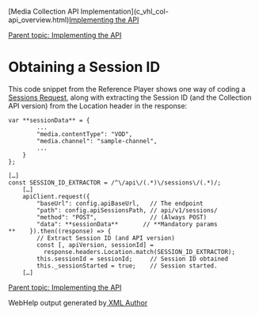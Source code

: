 [](javascript:window.print();)

[Media Collection API Implementation](c_vhl_col-
api_overview.html)[Implementing the API](c_vhl_col-api_implement.html)

[Parent topic: Implementing the API](c_vhl_col-api_implement.html)

# **Obtaining a Session ID**

This code snippet from the Reference Player shows one way of coding a
[Sessions Request](c_vhl_col-api_ref_sessions_req.html), along with extracting
the Session ID (and the Collection API version) from the Location header in
the response:

    
    var **sessionData** = {
            ...
            "media.contentType": "VOD",
            "media.channel": "sample-channel",
            ...
        }
    };
    
    […]
    const SESSION_ID_EXTRACTOR = /^\/api\/(.*)\/sessions\/(.*)/;
        […]
        apiClient.request({
            "baseUrl": config.apiBaseUrl,   // The endpoint
            "path": config.apiSessionsPath, // api/v1/sessions/
            "method": "POST",               // (Always POST)
            "data": **sessionData**       // **Mandatory params
    **    }).then((response) => {
            // Extract Session ID (and API version)
            const [, apiVersion, sessionId] = 
              response.headers.Location.match(SESSION_ID_EXTRACTOR); 
            this.sessionId = sessionId;     // Session ID obtained
            this._sessionStarted = true;    // Session started.
        […]

[Parent topic: Implementing the API](c_vhl_col-api_implement.html)

WebHelp output generated by[ <oXygen/> XML Author ](http://www.oxygenxml.com)

